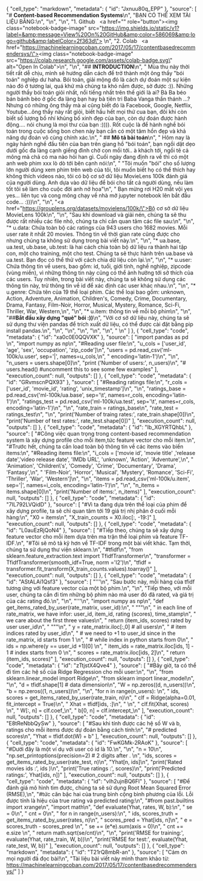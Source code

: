 {
      "cell_type": "markdown",
      "metadata": {
        "id": "Jxnuu80q_EPP"
      },
      "source": [
        "# **Content-based Recommendation Systems**\n",
        "BẠN CÓ THỂ XEM TÀI LIỆU BẰNG:\n",
        "\n",
        "\n",
        "1.   Github  &nbsp; <a href=\"\" role=\"button\"><img class=\"notebook-badge-image\" src=\"https://img.shields.io/static/v1?label=&amp;message=View%20On%20GitHub&amp;color=586069&amp;logo=github&amp;labelColor=2f363d\"></a>&nbsp;\n",
        "2.   Colab &nbsp; <a href=\"https://machinelearningcoban.com/2017/05/17/contentbasedrecommendersys/\"><img class=\"notebook-badge-image\" src=\"https://colab.research.google.com/assets/colab-badge.svg\" alt=\"Open In Colab\"></a>\n",
        "\n",
        "## **INTRODUCTION**\n",
        " Mùa thu này thời tiết rất dễ chịu, mình sẽ hướng dẫn cách để trở thành một ông thầy \"bói toán\" nghiệp dư haha. Bói toán, giải mộng đó là cách dự đoán một sự kiện nào đó ở tương lai, quá khứ mà chúng ta khó nắm được, sờ được :)). Những người thầy bói toán giỏi nhất, nổi tiếng nhất trên thế giới là ai? Bà Ba béo bán bánh bèo ở gốc đa làng bạn hay bà tiên tri Baba Vanga thần thánh ...? Nhưng có những ông thầy mà ai cũng biết đó là Facebook, Google, Netflix, Youtube...ông thầy này rất giỏi, biết hầu hết mọi thứ cua bạn, đôi khi còn biết số lượng bồ nhí khủng bố xinh đẹp của bạn, còn dự đoán được hành động.... nói chung là mọi thư của bạn :)))). Rốt cuộc là để hành nghề bói toán trong cuộc sống bon chen này bạn cần có một tâm hồn đẹp và khả năng dự đoán vô cùng chính xác.\n",
        " ## **Mô tả bài toán**\n",
        " Hôm nay là ngày hành nghề đầu tiên của bạn trên giang hồ \"bói toán\", bạn ngồi dật dẹo dưới gốc đa làng cạnh giếng đình chờ con mồi tới.. à khách tới, ngồi tê cả mông mà chả có ma nào hỏi han gì. Cuối ngày đang định ra về thì có một anh web phim xxx lò dò tới bên cạnh nói:\n",
        " \"Tôi muốn \"bói\" cho số lượng lớn người dùng xem phim trên web của tôi, tôi muốn biết họ có thể thích hay không thích videos nào, tôi có bộ cơ sở dữ liệu MovieLens 100k đánh giá của người dùng. Anh dựa vào dữ liệu để bói cho tất cả người dùng, nếu làm tốt tôi sẽ làm cho cuộc đời anh nở hoa\"\n",
        " Bạn mừng rơi H20 mắt vội yes yes... liên tục và cong mông chạy về nhà mở jupyter notebook lên bắt đầu code... :)))\n",
        "\n",
        "<a href=\"https://grouplens.org/datasets/movielens/100k/\">Bộ cơ sở dữ liệu MovieLens 100k</a>\n",
        "\n",
        "Sau khi download và giải nén, chúng ta sẽ thu được rất nhiều các file nhỏ, chúng ta chỉ cần quan tâm các file sau:\n",
        "\n",
        "* u.data: Chứa toàn bộ các ratings của 943 users cho 1682 movies. Mỗi user rate ít nhất 20 movies. Thông tin về thời gian rate cũng được cho nhưng chúng ta không sử dụng trong bài viết này.\n",
        "\n",
        "* ua.base, ua.test, ub.base, ub.test: là hai cách chia toàn bộ dữ liệu ra thành hai tập con, một cho training, một cho test. Chúng ta sẽ thực hành trên ua.base và ua.test. Bạn đọc có thể thử với cách chia dữ liệu còn lại.\n",
        "\n",
        "* u.user: Chứa thông tin về users, bao gồm: id, tuổi, giới tính, nghề nghiệp, zipcode (vùng miền), vì những thông tin này cũng có thể ảnh hưởng tới sở thích của các users. Tuy nhiên, trong bài viết này, chúng ta sẽ không sử dụng các thông tin này, trừ thông tin về id để xác định các user khác nhau.\n",
        "\n",
        "* u.genre: Chứa tên của 19 thể loại phim. Các thể loại bao gồm: unknown, Action, Adventure, Animation, Children's, Comedy, Crime, Documentary, Drama, Fantasy, Film-Noir, Horror, Musical, Mystery, Romance, Sci-Fi, Thriller, War, Western,\n",
        "\n",
        "* u.item: thông tin về mỗi bộ phim\n",
        "\n",
        "##**Bắt đầu xây dựng \"quẻ\" bói :))**\n",
        "Với cơ sở dữ liệu này, chúng ta sẽ sử dụng thư viện pandas để trích xuất dữ liệu, có thể được cài đặt bằng pip install pandas.\n",
        "\n",
        "\n",
        "\n",
        "\n",
        "\n",
        " \n"
      ]
    },
    {
      "cell_type": "code",
      "metadata": {
        "id": "xa0c0E0QQVXK"
      },
      "source": [
        "import pandas as pd \n",
        "import numpy as np\n",
        "#Reading user file:\n",
        "u_cols =  ['user_id', 'age', 'sex', 'occupation', 'zip_code']\n",
        "users = pd.read_csv('ml-100k/u.user', sep='|', names=u_cols,\n",
        " encoding='latin-1')\n",
        "\n",
        "n_users = users.shape[0]\n",
        "print ('Number of users:', n_users)\n",
        "# users.head() #uncomment this to see some few examples"
      ],
      "execution_count": null,
      "outputs": []
    },
    {
      "cell_type": "code",
      "metadata": {
        "id": "GRvmscnPQX93"
      },
      "source": [
        "#Reading ratings file:\n",
        "r_cols = ['user_id', 'movie_id', 'rating', 'unix_timestamp']\n",
        "\n",
        "ratings_base = pd.read_csv('ml-100k/ua.base', sep='\\t', names=r_cols, encoding='latin-1')\n",
        "ratings_test = pd.read_csv('ml-100k/ua.test', sep='\\t', names=r_cols, encoding='latin-1')\n",
        "\n",
        "rate_train = ratings_base\n",
        "rate_test = ratings_test\n",
        "\n",
        "print('Number of traing rates:', rate_train.shape[0])\n",
        "print('Number of test rates:', rate_test.shape[0])"
      ],
      "execution_count": null,
      "outputs": []
    },
    {
      "cell_type": "code",
      "metadata": {
        "id": "Ib_XGYRTQhbL"
      },
      "source": [
        "#Công việc quan trọng trong content-based recommendation system là xây dựng profile cho mỗi item,tức feature vector cho mỗi item.\n",
        "#Trước hết, chúng ta cần load toàn bộ thông tin về các items vào biến items:\n",
        "#Reading items file:\n",
        "i_cols = ['movie id', 'movie title' ,'release date','video release date', 'IMDb URL', 'unknown', 'Action', 'Adventure',\n",
        " 'Animation', 'Children\\'s', 'Comedy', 'Crime', 'Documentary', 'Drama', 'Fantasy',\n",
        " 'Film-Noir', 'Horror', 'Musical', 'Mystery', 'Romance', 'Sci-Fi', 'Thriller', 'War', 'Western']\n",
        "\n",
        "items = pd.read_csv('ml-100k/u.item', sep='|', names=i_cols, encoding='latin-1')\n",
        "\n",
        "n_items = items.shape[0]\n",
        "print('Number of items:', n_items)"
      ],
      "execution_count": null,
      "outputs": []
    },
    {
      "cell_type": "code",
      "metadata": {
        "id": "7IL792LVQidD"
      },
      "source": [
        "#Vì ta đang dựa trên thể loại của phim để xây dựng profile, ta sẽ chỉ quan tâm tới 19 giá trị nhị phân ở cuối mỗi hàng:\n",
        "X0 = items\n",
        "X_train_counts = X0.iloc[:, -19:]"
      ],
      "execution_count": null,
      "outputs": []
    },
    {
      "cell_type": "code",
      "metadata": {
        "id": "L0auEzRjQoN4"
      },
      "source": [
        "#Tiếp theo, chúng ta sẽ xây dựng feature vector cho mỗi item dựa trên ma trận thể loại phim và feature TF-IDF.\n",
        "#Tôi sẽ mô tả kỹ hơn về TF-IDF trong một bài viết khác. Tạm thời, chúng ta sử dụng thư viện sklearn.\n",
        "#tfidf\n",
        "from sklearn.feature_extraction.text import TfidfTransformer\n",
        "transformer = TfidfTransformer(smooth_idf=True, norm ='l2')\n",
        "tfidf = transformer.fit_transform(X_train_counts.values).toarray()"
      ],
      "execution_count": null,
      "outputs": []
    },
    {
      "cell_type": "code",
      "metadata": {
        "id": "AStALAi1Qsf3"
      },
      "source": [
        "'''\n",
        "Sau bước này, mỗi hàng của tfidf tương ứng với feature vector của một bộ phim.\n",
        "\n",
        "Tiếp theo, với mỗi user, chúng ta cần đi tìm những bộ phim nào mà user đó đã rated, và giá trị của các rating đó.\n",
        "\n",
        "'''\n",
        "import numpy as np\n",
        "def get_items_rated_by_user(rate_matrix, user_id):\n",
        "    \"\"\"\n",
        "    in each line of rate_matrix, we have infor: user_id, item_id, rating (scores), time_stamp\n",
        "    we care about the first three values\n",
        "    return (item_ids, scores) rated by user user_id\n",
        "    \"\"\"\n",
        "    y = rate_matrix.iloc[:,0] # all users\n",
        "    # item indices rated by user_id\n",
        "    # we need to +1 to user_id since in the rate_matrix, id starts from 1 \n",
        "    # while index in python starts from 0\n",
        "    ids = np.where(y == user_id +1)[0] \n",
        "    item_ids = rate_matrix.iloc[ids, 1] - 1 # index starts from 0 \n",
        "    scores = rate_matrix.iloc[ids, 2]\n",
        "    return (item_ids, scores)"
      ],
      "execution_count": null,
      "outputs": []
    },
    {
      "cell_type": "code",
      "metadata": {
        "id": "zTtjstX4Qve4"
      },
      "source": [
        "#Bây giờ, ta có thể đi tìm các hệ số của Ridge Regression cho mỗi user:\n",
        "\n",
        "from sklearn.linear_model import Ridge\n",
        "from sklearn import linear_model\n",
        "\n",
        "d = tfidf.shape[1] # data dimension\n",
        "W = np.zeros((d, n_users))\n",
        "b = np.zeros((1, n_users))\n",
        "\n",
        "for n in range(n_users):    \n",
        "    ids, scores = get_items_rated_by_user(rate_train, n)\n",
        "    clf = Ridge(alpha=0.01, fit_intercept  = True)\n",
        "    Xhat = tfidf[ids, :]\n",
        "    \n",
        "    clf.fit(Xhat, scores) \n",
        "    W[:, n] = clf.coef_\n",
        "    b[0, n] = clf.intercept_\n"
      ],
      "execution_count": null,
      "outputs": []
    },
    {
      "cell_type": "code",
      "metadata": {
        "id": "E8tReNbbQySw"
      },
      "source": [
        "#Sau khi tính được các hệ số W và b, ratings cho mỗi items được dự đoán bằng cách tính:\n",
        "# predicted scores\n",
        "Yhat = tfidf.dot(W) + b"
      ],
      "execution_count": null,
      "outputs": []
    },
    {
      "cell_type": "code",
      "metadata": {
        "id": "FwKGMk-2RAoK"
      },
      "source": [
        "#Dưới đây là một ví dụ với user có id là 10.\n",
        "\n",
        "n = 10\n",
        "np.set_printoptions(precision=2) # 2 digits after . \n",
        "ids, scores = get_items_rated_by_user(rate_test, n)\n",
        "Yhat[n, ids]\n",
        "print('Rated movies ids :', ids )\n",
        "print('True ratings     :', scores)\n",
        "print('Predicted ratings:', Yhat[ids, n])"
      ],
      "execution_count": null,
      "outputs": []
    },
    {
      "cell_type": "code",
      "metadata": {
        "id": "vIh2ujnBQ6Fl"
      },
      "source": [
        "#Để đánh giá mô hình tìm được, chúng ta sẽ sử dụng Root Mean Squared Error (RMSE),\n",
        "#tức căn bậc hai của trung bình cộng bình phương của lỗi. Lỗi được tính là hiệu của true rating và predicted rating:\n",
        "#from past.builtins import xrange\n",
        "import math\n",
        "def evaluate(Yhat, rates, W, b):\n",
        "    se = 0\n",
        "    cnt = 0\n",
        "    for n in range(n_users):\n",
        "        ids, scores_truth = get_items_rated_by_user(rates, n)\n",
        "        scores_pred = Yhat[ids, n]\n",
        "        e = scores_truth - scores_pred \n",
        "        se += (e*e).sum(axis = 0)\n",
        "        cnt += e.size \n",
        "    return math.sqrt(se/cnt)\n",
        "\n",
        "print('RMSE for training:', evaluate(Yhat, rate_train, W, b))\n",
        "print('RMSE for test:', evaluate(Yhat, rate_test, W, b))"
      ],
      "execution_count": null,
      "outputs": []
    },
    {
      "cell_type": "markdown",
      "metadata": {
        "id": "T21rQ8mbR-an"
      },
      "source": [
        "Cảm ơn mọi người đã đọc bài!\n",
        "Tài liệu bài viết này mình tham khảo từ: https://machinelearningcoban.com/2017/05/17/contentbasedrecommendersys/"
      ]
    }
